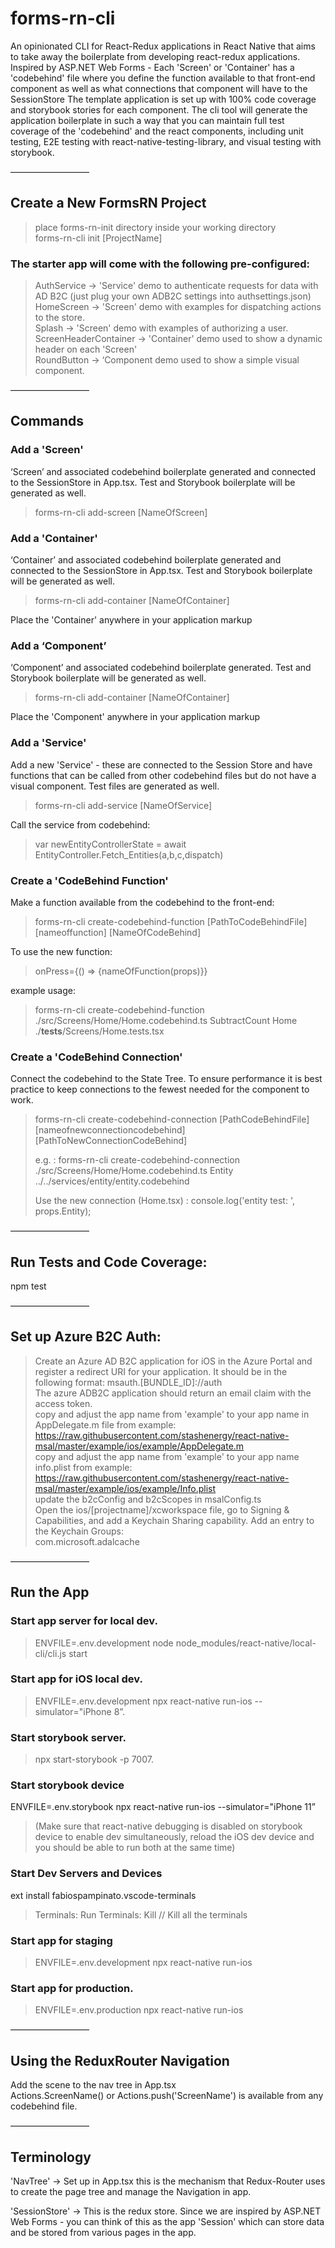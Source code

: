 # forms-rn-cli

An opinionated CLI for React-Redux applications in React Native that aims to take away the boilerplate from developing react-redux applications. Inspired by ASP.NET Web Forms - Each 'Screen' or 'Container' has a 'codebehind' file where you define the function available to that front-end component as well as what connections that component will have to the SessionStore The template application is set up with 100% code coverage and storybook stories for each component. The cli tool will generate the application boilerplate in such a way that you can maintain full test coverage of the 'codebehind' and the react components, including unit testing, E2E testing with react-native-testing-library, and visual testing with storybook.

—————————

## Create a New FormsRN Project

> place forms-rn-init directory inside your working directory  
> forms-rn-cli init [ProjectName]

### The starter app will come with the following pre-configured:

> AuthService -> 'Service' demo to authenticate requests for data with AD B2C (just plug your own ADB2C settings into authsettings.json)  
> HomeScreen -> 'Screen' demo with examples for dispatching actions to the store.  
> Splash -> 'Screen' demo with examples of authorizing a user.  
> ScreenHeaderContainer -> 'Container' demo used to show a dynamic header on each 'Screen'  
> RoundButton -> ‘Component demo used to show a simple visual component.

—————————

## Commands

### Add a 'Screen'

‘Screen’ and associated codebehind boilerplate generated and connected to the SessionStore in App.tsx.
Test and Storybook boilerplate will be generated as well.

> forms-rn-cli add-screen [NameOfScreen]

### Add a 'Container'

‘Container’ and associated codebehind boilerplate generated and connected to the SessionStore in App.tsx.
Test and Storybook boilerplate will be generated as well.

> forms-rn-cli add-container [NameOfContainer]

Place the 'Container' anywhere in your application markup <NameOfContainer />

### Add a ‘Component’

‘Component’ and associated codebehind boilerplate generated. Test and Storybook boilerplate will be generated as well.

> forms-rn-cli add-container [NameOfContainer]

Place the 'Component' anywhere in your application markup <NameOfComponent />

### Add a 'Service'

Add a new 'Service' - these are connected to the Session Store and have functions that can be called from other codebehind files but do not have a visual component. Test files are generated as well.

> forms-rn-cli add-service [NameOfService]

Call the service from codebehind:

> var newEntityControllerState = await EntityController.Fetch_Entities(a,b,c,dispatch)

### Create a 'CodeBehind Function'

Make a function available from the codebehind to the front-end:

> forms-rn-cli create-codebehind-function [PathToCodeBehindFile][nameoffunction] [NameOfCodeBehind]

To use the new function:

> onPress={() => {nameOfFunction(props)}}

example usage:

> forms-rn-cli create-codebehind-function ./src/Screens/Home/Home.codebehind.ts SubtractCount Home ./**tests**/Screens/Home.tests.tsx

### Create a 'CodeBehind Connection'

Connect the codebehind to the State Tree. To ensure performance it is best practice to keep connections to the fewest needed for the component to work.

> forms-rn-cli create-codebehind-connection [PathCodeBehindFile][nameofnewconnectioncodebehind] [PathToNewConnectionCodeBehind]
>
> e.g. : forms-rn-cli create-codebehind-connection ./src/Screens/Home/Home.codebehind.ts Entity ../../services/entity/entity.codebehind
>
> Use the new connection (Home.tsx) :
> console.log('entity test: ', props.Entity);

—————————

## Run Tests and Code Coverage:

npm test

—————————

## Set up Azure B2C Auth:

> Create an Azure AD B2C application for iOS in the Azure Portal and register a redirect URI for your application. It should be in the following format: msauth.[BUNDLE_ID]://auth  
> The azure ADB2C application should return an email claim with the access token.  
> copy and adjust the app name from 'example' to your app name in AppDelegate.m file from example: https://raw.githubusercontent.com/stashenergy/react-native-msal/master/example/ios/example/AppDelegate.m  
> copy and adjust the app name from 'example' to your app name info.plist from example: https://raw.githubusercontent.com/stashenergy/react-native-msal/master/example/ios/example/Info.plist  
> update the b2cConfig and b2cScopes in msalConfig.ts  
> Open the ios/[projectname]/xcworkspace file, go to Signing & Capabilities, and add a Keychain Sharing capability. Add an entry to the Keychain Groups:  
> com.microsoft.adalcache

—————————

## Run the App

### Start app server for local dev.

> ENVFILE=.env.development node node_modules/react-native/local-cli/cli.js start

### Start app for iOS local dev.

> ENVFILE=.env.development npx react-native run-ios --simulator="iPhone 8”.

### Start storybook server.

> npx start-storybook -p 7007.

### Start storybook device

ENVFILE=.env.storybook npx react-native run-ios --simulator="iPhone 11”

> (Make sure that react-native debugging is disabled on storybook device to enable dev simultaneously, reload the iOS dev device and you should be able to run both at the same time)

### Start Dev Servers and Devices

ext install fabiospampinato.vscode-terminals

> Terminals: Run
> Terminals: Kill // Kill all the terminals

### Start app for staging

> ENVFILE=.env.development npx react-native run-ios

### Start app for production.

> ENVFILE=.env.production npx react-native run-ios

—————————

## Using the ReduxRouter Navigation

Add the scene to the nav tree in App.tsx  
Actions.ScreenName() or Actions.push('ScreenName') is available from any codebehind file.

—————————

## Terminology

'NavTree' -> Set up in App.tsx this is the mechanism that Redux-Router uses to create the page tree and manage the Navigation in app.

'SessionStore' -> This is the redux store. Since we are inspired by ASP.NET Web Forms - you can think of this as the app 'Session' which can store data and be stored from various pages in the app.
